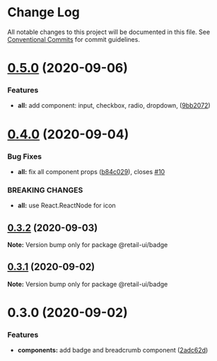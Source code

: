 # Change Log

All notable changes to this project will be documented in this file.
See [Conventional Commits](https://conventionalcommits.org) for commit guidelines.

# [0.5.0](https://github.com/sondh0127/retail-ui/compare/@retail-ui/badge@0.4.0...@retail-ui/badge@0.5.0) (2020-09-06)

### Features

- **all:** add component: input, checkbox, radio, dropdown, ([9bb2072](https://github.com/sondh0127/retail-ui/commit/9bb20727be7df99d8fcbfe6dba2b8e225111eb91))

# [0.4.0](https://github.com/sondh0127/retail-ui/compare/@retail-ui/badge@0.3.2...@retail-ui/badge@0.4.0) (2020-09-04)

### Bug Fixes

- **all:** fix all component props ([b84c029](https://github.com/sondh0127/retail-ui/commit/b84c0296dbb362d1467cb49544bc30493ea6f2c0)), closes [#10](https://github.com/sondh0127/retail-ui/issues/10)

### BREAKING CHANGES

- **all:** use React.ReactNode for icon

## [0.3.2](https://github.com/sondh0127/retail-ui/compare/@retail-ui/badge@0.3.1...@retail-ui/badge@0.3.2) (2020-09-03)

**Note:** Version bump only for package @retail-ui/badge

## [0.3.1](https://github.com/sondh0127/retail-ui/compare/@retail-ui/badge@0.3.0...@retail-ui/badge@0.3.1) (2020-09-02)

**Note:** Version bump only for package @retail-ui/badge

# 0.3.0 (2020-09-02)

### Features

- **components:** add badge and breadcrumb component ([2adc62d](https://github.com/sondh0127/retail-ui/commit/2adc62d38280eccc5c2ec5f714a48217c622cb3b))
